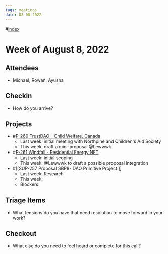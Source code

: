 ```yaml
---
tags: meetings
date: 08-08-2022
---
```

#[index](notes/general-circle/old-gc-meetings/index.md) 
# Week of August 8, 2022
## Attendees
- Michael, Rowan, Ayusha

## Checkin
- How do you arrive?

## Projects
- #[P-260 TrustDAO - Child Welfare, Canada](P-260%20TrustDAO%20-%20Child%20Welfare,%20Canada) 
	- Last week: initial meeting with Northpine and Children's Aid Society
	- This week: draft a mini-proposal @Lewwwk 
- #[P-261 Windfall - Residential Energy NFT](P-261%20Windfall%20-%20Residential%20Energy%20NFT)
	- Last week: initial scoping
	- This week: @Lewwwk to draft a possible proposal integration
-  #[[SUP-257 Proposal SBP8- DAO Primitive Project
]] 
	- Last week: Research
	- This week: 
	- Blockers:

## Triage Items
- What tensions do you have that need resolution to move forward in your work?

## Checkout
- What else do you need to feel heard or complete for this call?
